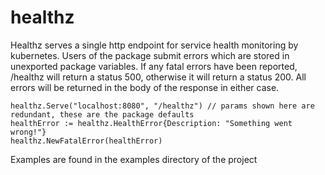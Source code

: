 # healthz

Healthz serves a single http endpoint for service health monitoring by kubernetes. Users of the package submit errors which are stored in unexported package variables. If any fatal errors have been reported, /healthz will return a status 500, otherwise it will return a status 200. All errors will be returned in the body of the response in either case.

```
healthz.Serve("localhost:8080", "/healthz") // params shown here are redundant, these are the package defaults
healthError := healthz.HealthError{Description: "Something went wrong!"}
healthz.NewFatalError(healthError)
```

Examples are found in the examples directory of the project
